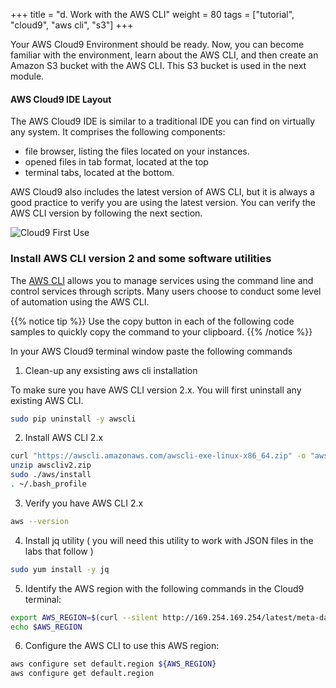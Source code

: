 +++
title = "d. Work with the AWS CLI"
weight = 80
tags = ["tutorial", "cloud9", "aws cli", "s3"]
+++

Your AWS Cloud9 Environment should be ready. Now, you can become familiar with the environment, learn about the AWS CLI, and then create an Amazon S3 bucket with the AWS CLI. This S3 bucket is used in the next module. 

#### AWS Cloud9 IDE Layout

The AWS Cloud9 IDE is similar to a traditional IDE you can find on virtually any system. It comprises the following components:

- file browser, listing the files located on your instances. 
- opened files in tab format, located at the top 
- terminal tabs, located at the bottom. 

AWS Cloud9 also includes the latest version of AWS CLI, but it is always a good practice to verify you are using the latest version. You can verify the AWS CLI version by following the next section. 
 

![Cloud9 First Use](/images/introductory-steps/cloud9-first-use.png)

### Install AWS CLI version 2 and some software utilities 

The [AWS CLI](https://aws.amazon.com/cli/) allows you to manage services using the command line and control services through scripts. Many users choose to conduct some level of automation using the AWS CLI.

{{% notice tip %}}
Use the copy button in each of the following code samples to quickly copy the command to your clipboard.
{{% /notice %}}

In your AWS Cloud9 terminal window paste the following commands

1. Clean-up any exsisting aws cli installation

To make sure you have AWS CLI version 2.x. You will first uninstall any existing AWS CLI.

```bash
sudo pip uninstall -y awscli
```

2. Install AWS CLI 2.x

```bash
curl "https://awscli.amazonaws.com/awscli-exe-linux-x86_64.zip" -o "awscliv2.zip"
unzip awscliv2.zip
sudo ./aws/install
. ~/.bash_profile
```

3. Verify you have AWS CLI 2.x

```bash
aws --version
```

4. Install jq utility ( you will need this utility to work with JSON files in the labs that follow )

```bash
sudo yum install -y jq 
```

5. Identify the AWS region with the following commands in the Cloud9 terminal:

```bash
export AWS_REGION=$(curl --silent http://169.254.169.254/latest/meta-data/placement/region)
echo $AWS_REGION
```

6. Configure the AWS CLI to use this AWS region:

```bash
aws configure set default.region ${AWS_REGION}
aws configure get default.region
```
